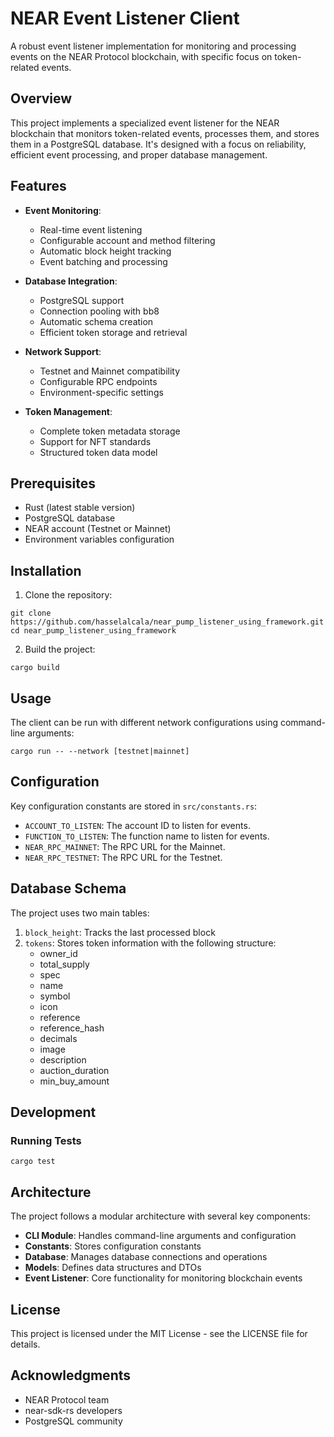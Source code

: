 # NEAR Event Listener Client

A robust event listener implementation for monitoring and processing events on the NEAR Protocol blockchain, with specific focus on token-related events.

## Overview

This project implements a specialized event listener for the NEAR blockchain that monitors token-related events, processes them, and stores them in a PostgreSQL database. It's designed with a focus on reliability, efficient event processing, and proper database management.

## Features

* **Event Monitoring**:
  * Real-time event listening
  * Configurable account and method filtering
  * Automatic block height tracking
  * Event batching and processing

* **Database Integration**:
  * PostgreSQL support
  * Connection pooling with bb8
  * Automatic schema creation
  * Efficient token storage and retrieval

* **Network Support**:
  * Testnet and Mainnet compatibility
  * Configurable RPC endpoints
  * Environment-specific settings

* **Token Management**:
  * Complete token metadata storage
  * Support for NFT standards
  * Structured token data model

## Prerequisites

* Rust (latest stable version)
* PostgreSQL database
* NEAR account (Testnet or Mainnet)
* Environment variables configuration

## Installation

1. Clone the repository:

```
git clone https://github.com/hasselalcala/near_pump_listener_using_framework.git
cd near_pump_listener_using_framework
```

2. Build the project:

```
cargo build
```


## Usage

The client can be run with different network configurations using command-line arguments:

```
cargo run -- --network [testnet|mainnet]
```


## Configuration

Key configuration constants are stored in `src/constants.rs`:

* `ACCOUNT_TO_LISTEN`: The account ID to listen for events.
* `FUNCTION_TO_LISTEN`: The function name to listen for events.
* `NEAR_RPC_MAINNET`: The RPC URL for the Mainnet.
* `NEAR_RPC_TESTNET`: The RPC URL for the Testnet.


## Database Schema

The project uses two main tables:

1. `block_height`: Tracks the last processed block
2. `tokens`: Stores token information with the following structure:
   - owner_id
   - total_supply
   - spec
   - name
   - symbol
   - icon
   - reference
   - reference_hash
   - decimals
   - image
   - description
   - auction_duration
   - min_buy_amount

## Development

### Running Tests

```
cargo test
```

## Architecture

The project follows a modular architecture with several key components:

* **CLI Module**: Handles command-line arguments and configuration
* **Constants**: Stores configuration constants
* **Database**: Manages database connections and operations
* **Models**: Defines data structures and DTOs
* **Event Listener**: Core functionality for monitoring blockchain events


## License

This project is licensed under the MIT License - see the LICENSE file for details.

## Acknowledgments

* NEAR Protocol team
* near-sdk-rs developers
* PostgreSQL community


